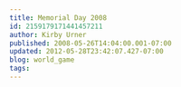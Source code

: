 ```yaml
---
title: Memorial Day 2008
id: 2159179171441457211
author: Kirby Urner
published: 2008-05-26T14:04:00.001-07:00
updated: 2012-05-28T23:42:07.427-07:00
blog: world_game
tags: 
---
```


